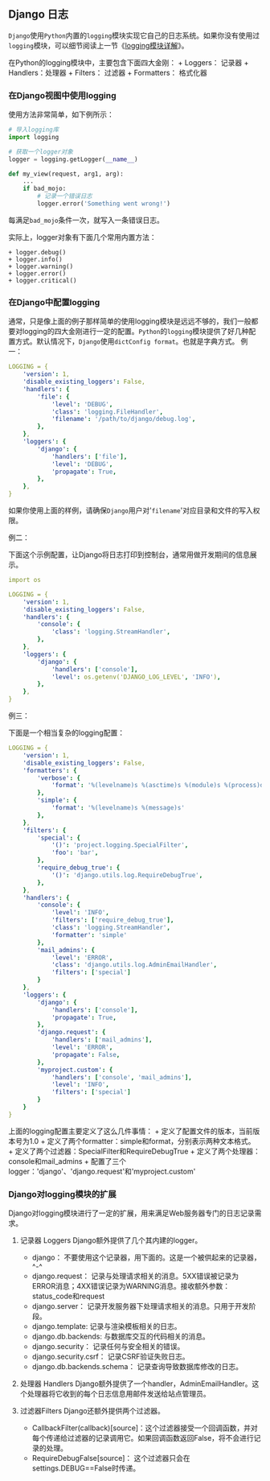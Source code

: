 ## Django 日志

`Django`使用`Python`内置的`logging`模块实现它自己的日志系统。如果你没有使用过`logging`模块，可以细节阅读上一节《[logging模块详解](section01.md)》。

在Python的logging模块中，主要包含下面四大金刚：
    + Loggers： 记录器
    + Handlers：处理器
    + Filters： 过滤器
    + Formatters： 格式化器

### 在Django视图中使用logging

使用方法非常简单，如下例所示：
```python
# 导入logging库
import logging

# 获取一个logger对象
logger = logging.getLogger(__name__)

def my_view(request, arg1, arg):
    ...
    if bad_mojo:
        # 记录一个错误日志
        logger.error('Something went wrong!')
```
每满足`bad_mojo`条件一次，就写入一条错误日志。

实际上，logger对象有下面几个常用内置方法：

    + logger.debug()
    + logger.info()
    + logger.warning()
    + logger.error()
    + logger.critical()
    
### 在Django中配置logging

通常，只是像上面的例子那样简单的使用logging模块是远远不够的，我们一般都要对logging的四大金刚进行一定的配置。`Python`的`logging`模块提供了好几种配置方式。默认情况下，`Django`使用`dictConfig format`。也就是字典方式。
例一：
```yaml
LOGGING = {
    'version': 1,
    'disable_existing_loggers': False,
    'handlers': {
        'file': {
            'level': 'DEBUG',
            'class': 'logging.FileHandler',
            'filename': '/path/to/django/debug.log',
        },
    },
    'loggers': {
        'django': {
            'handlers': ['file'],
            'level': 'DEBUG',
            'propagate': True,
        },
    },
}
```
如果你使用上面的样例，请确保`Django`用户对'`filename`'对应目录和文件的写入权限。

例二：

下面这个示例配置，让Django将日志打印到控制台，通常用做开发期间的信息展示。
```yaml
import os

LOGGING = {
    'version': 1,
    'disable_existing_loggers': False,
    'handlers': {
        'console': {
            'class': 'logging.StreamHandler',
        },
    },
    'loggers': {
        'django': {
            'handlers': ['console'],
            'level': os.getenv('DJANGO_LOG_LEVEL', 'INFO'),
        },
    },
}
```

例三：

下面是一个相当复杂的logging配置：
```yaml
LOGGING = {
    'version': 1,
    'disable_existing_loggers': False,
    'formatters': {
        'verbose': {
            'format': '%(levelname)s %(asctime)s %(module)s %(process)d %(thread)d %(message)s'
        },
        'simple': {
            'format': '%(levelname)s %(message)s'
        },
    },
    'filters': {
        'special': {
            '()': 'project.logging.SpecialFilter',
            'foo': 'bar',
        },
        'require_debug_true': {
            '()': 'django.utils.log.RequireDebugTrue',
        },
    },
    'handlers': {
        'console': {
            'level': 'INFO',
            'filters': ['require_debug_true'],
            'class': 'logging.StreamHandler',
            'formatter': 'simple'
        },
        'mail_admins': {
            'level': 'ERROR',
            'class': 'django.utils.log.AdminEmailHandler',
            'filters': ['special']
        }
    },
    'loggers': {
        'django': {
            'handlers': ['console'],
            'propagate': True,
        },
        'django.request': {
            'handlers': ['mail_admins'],
            'level': 'ERROR',
            'propagate': False,
        },
        'myproject.custom': {
            'handlers': ['console', 'mail_admins'],
            'level': 'INFO',
            'filters': ['special']
        }
    }
}
```
上面的logging配置主要定义了这么几件事情：
    + 定义了配置文件的版本，当前版本号为1.0
    + 定义了两个formatter：simple和format，分别表示两种文本格式。
    + 定义了两个过滤器：SpecialFilter和RequireDebugTrue
    + 定义了两个处理器：console和mail_admins
    + 配置了三个logger：'django'、'django.request'和'myproject.custom'
    
### Django对logging模块的扩展

Django对logging模块进行了一定的扩展，用来满足Web服务器专门的日志记录需求。

1. 记录器 Loggers
Django额外提供了几个其内建的logger。
    + django： 不要使用这个记录器，用下面的。这是一个被供起来的记录器，^-^
    + django.request： 记录与处理请求相关的消息。5XX错误被记录为ERROR消息；4XX错误记录为WARNING消息。接收额外参数：status_code和request
    + django.server： 记录开发服务器下处理请求相关的消息。只用于开发阶段。
    + django.template: 记录与渲染模板相关的日志。
    + django.db.backends: 与数据库交互的代码相关的消息。
    + django.security： 记录任何与安全相关的错误。
    + django.security.csrf： 记录CSRF验证失败日志。
    + django.db.backends.schema： 记录查询导致数据库修改的日志。
    
2. 处理器 Handlers
Django额外提供了一个handler，AdminEmailHandler。这个处理器将它收到的每个日志信息用邮件发送给站点管理员。
3. 过滤器Filters
Django还额外提供两个过滤器。
    + CallbackFilter(callback)[source]：这个过滤器接受一个回调函数，并对每个传递给过滤器的记录调用它。如果回调函数返回False，将不会进行记录的处理。
    + RequireDebugFalse[source]： 这个过滤器只会在settings.DEBUG==False时传递。